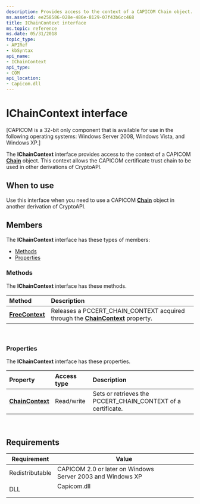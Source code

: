 ```yaml
---
description: Provides access to the context of a CAPICOM Chain object. This context allows the CAPICOM certificate trust chain to be used in other derivations of CryptoAPI.
ms.assetid: ee258586-028e-486e-8129-07f43b6cc468
title: IChainContext interface
ms.topic: reference
ms.date: 05/31/2018
topic_type: 
- APIRef
- kbSyntax
api_name: 
- IChainContext
api_type: 
- COM
api_location: 
- Capicom.dll
---
```


# IChainContext interface

\[CAPICOM is a 32-bit only component that is available for use in the following operating systems: Windows Server 2008, Windows Vista, and Windows XP.\]

The **IChainContext** interface provides access to the context of a CAPICOM [**Chain**](chain.md) object. This context allows the CAPICOM certificate trust chain to be used in other derivations of CryptoAPI.

## When to use

Use this interface when you need to use a CAPICOM [**Chain**](chain.md) object in another derivation of CryptoAPI.

## Members

The **IChainContext** interface has these types of members:

-   [Methods](#methods)
-   [Properties](#properties)

### Methods

The **IChainContext** interface has these methods.



| Method                                           | Description                                                                                                                    |
|:-------------------------------------------------|:-------------------------------------------------------------------------------------------------------------------------------|
| [**FreeContext**](ichaincontext-freecontext.md) | Releases a PCCERT\_CHAIN\_CONTEXT acquired through the [**ChainContext**](ichaincontext-chaincontext.md) property.<br/> |



 

### Properties

The **IChainContext** interface has these properties.



| Property                                                      | Access type           | Description                                                               |
|:--------------------------------------------------------------|:----------------------|:--------------------------------------------------------------------------|
| [**ChainContext**](ichaincontext-chaincontext.md)<br/> | Read/write<br/> | Sets or retrieves the PCCERT\_CHAIN\_CONTEXT of a certificate.<br/> |



 

## Requirements



| Requirement | Value |
|----------------------------|----------------------------------------------------------------------------------------|
| Redistributable<br/> | CAPICOM 2.0 or later on Windows Server 2003 and Windows XP<br/>                  |
| DLL<br/>             | <dl> <dt>Capicom.dll</dt> </dl> |



 

 




